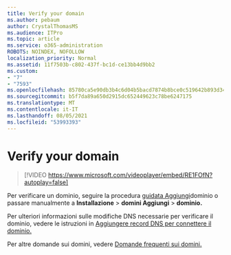 ```yaml
---
title: Verify your domain
ms.author: pebaum
author: CrystalThomasMS
ms.audience: ITPro
ms.topic: article
ms.service: o365-administration
ROBOTS: NOINDEX, NOFOLLOW
localization_priority: Normal
ms.assetid: 11f7503b-c802-437f-bc1d-ce13bb4d9bb2
ms.custom:
- "7"
- "7593"
ms.openlocfilehash: 85780ca5e90db3b4c6d04b5bacd7874b8bce0c519642b893d34bc873dc689c83
ms.sourcegitcommit: b5f7da89a650d2915dc652449623c78be6247175
ms.translationtype: MT
ms.contentlocale: it-IT
ms.lasthandoff: 08/05/2021
ms.locfileid: "53993393"
---
```

# <a name="verify-your-domain"></a>Verify your domain

> [!VIDEO https://www.microsoft.com/videoplayer/embed/RE1FOfN?autoplay=false]

Per verificare un dominio, seguire la procedura [guidata Aggiungi](https://admin.microsoft.com/Adminportal#/Domains/Wizard)dominio o passare manualmente a **Installazione**  >  **domini Aggiungi**  >  **dominio.**

Per ulteriori informazioni sulle modifiche DNS necessarie per verificare il dominio, vedere le istruzioni in [Aggiungere record DNS per connettere il dominio.](https://docs.microsoft.com/microsoft-365/admin/get-help-with-domains/create-dns-records-at-any-dns-hosting-provider)

Per altre domande sui domini, vedere [Domande frequenti sui domini.](https://docs.microsoft.com/microsoft-365/admin/setup/domains-faq)
